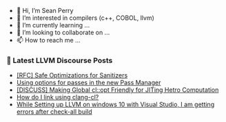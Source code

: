 - 👋 Hi, I’m Sean Perry
- 👀 I’m interested in compilers (c++, COBOL, llvm)
- 🌱 I’m currently learning ...
- 💞️ I’m looking to collaborate on ...
- 📫 How to reach me ...

<!---
s66perry/s66perry is a ✨ special ✨ repository because its `README.md` (this file) appears on your GitHub profile.
You can click the Preview link to take a look at your changes.
--->
### 📕 Latest LLVM Discourse Posts

<!-- DISCOURSE-LLVM:START -->
- [[RFC] Safe Optimizations for Sanitizers](https://discourse.llvm.org/t/rfc-safe-optimizations-for-sanitizers/62729#post_2)
- [Using options for passes in the new Pass Manager](https://discourse.llvm.org/t/using-options-for-passes-in-the-new-pass-manager/62742#post_1)
- [[DISCUSS] Making Global cl::opt Friendly for JITing Hetro Computation](https://discourse.llvm.org/t/discuss-making-global-cl-opt-friendly-for-jiting-hetro-computation/62631#post_10)
- [How do I link using clang-cl?](https://discourse.llvm.org/t/how-do-i-link-using-clang-cl/62699#post_4)
- [While Setting up LLVM on windows 10 with Visual Studio, I am getting errors after check-all build](https://discourse.llvm.org/t/while-setting-up-llvm-on-windows-10-with-visual-studio-i-am-getting-errors-after-check-all-build/62407#post_14)
<!-- DISCOURSE-LLVM:END -->
